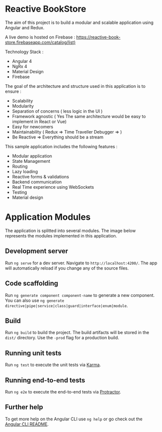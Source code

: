 # Reactive BookStore

The aim of this project is to build a modular and scalable application using Angular and Redux. 

A live demo is hosted on Firebase : [https://reactive-book-store.firebaseapp.com/catalog/list)](https://reactive-book-store.firebaseapp.com/catalog/list)

Technology Stack : 
* Angular 4
* NgRx 4
* Material Design 
* Firebase


The goal of the architecture and structure used in this application is to ensure :

* Scalability
* Modularity
* Separation of concerns ( less logic in the UI )
* Framework agnostic ( Yes The same architecture would be easy to implement in React or Vue)
* Easy for newcomers
* Maintainability ( Redux => Time Traveller Debugger => ) 
* Be Reactive  => Everything should be a stream

This sample application includes the following features : 

* Modular application
* State Management
* Routing
* Lazy loading
* Reactive forms & validations
* Backend communication
* Real Time experience using WebSockets
* Testing
* Material design


# Application Modules 
The application is splitted into several modules. The image below represents the modules implemented in this application.



## Development server

Run `ng serve` for a dev server. Navigate to `http://localhost:4200/`. The app will automatically reload if you change any of the source files.

## Code scaffolding

Run `ng generate component component-name` to generate a new component. You can also use `ng generate directive|pipe|service|class|guard|interface|enum|module`.

## Build

Run `ng build` to build the project. The build artifacts will be stored in the `dist/` directory. Use the `-prod` flag for a production build.

## Running unit tests

Run `ng test` to execute the unit tests via [Karma](https://karma-runner.github.io).

## Running end-to-end tests

Run `ng e2e` to execute the end-to-end tests via [Protractor](http://www.protractortest.org/).

## Further help

To get more help on the Angular CLI use `ng help` or go check out the [Angular CLI README](https://github.com/angular/angular-cli/blob/master/README.md).
